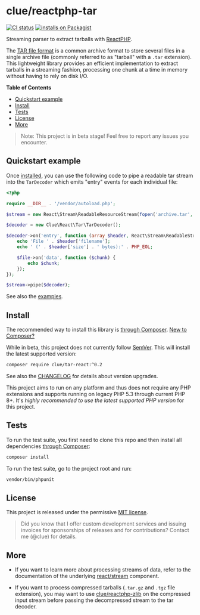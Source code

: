 # clue/reactphp-tar

[![CI status](https://github.com/clue/reactphp-tar/actions/workflows/ci.yml/badge.svg)](https://github.com/clue/reactphp-tar/actions)
[![installs on Packagist](https://img.shields.io/packagist/dt/clue/tar-react?color=blue&label=installs%20on%20Packagist)](https://packagist.org/packages/clue/tar-react)

Streaming parser to extract tarballs with [ReactPHP](https://reactphp.org/).

The [TAR file format](https://en.wikipedia.org/wiki/Tar_%28computing%29) is a
common archive format to store several files in a single archive file (commonly
referred to as "tarball" with a `.tar` extension). This lightweight library
provides an efficient implementation to extract tarballs in a streaming fashion,
processing one chunk at a time in memory without having to rely on disk I/O.

**Table of Contents**

* [Quickstart example](#quickstart-example)
* [Install](#install)
* [Tests](#tests)
* [License](#license)
* [More](#more)

> Note: This project is in beta stage! Feel free to report any issues you encounter.

## Quickstart example

Once [installed](#install), you can use the following code to pipe a readable
tar stream into the `TarDecoder` which emits "entry" events for each individual file:

```php
<?php

require __DIR__ . '/vendor/autoload.php';

$stream = new React\Stream\ReadableResourceStream(fopen('archive.tar', 'r'));

$decoder = new Clue\React\Tar\TarDecoder();

$decoder->on('entry', function (array $header, React\Stream\ReadableStreamInterface $file) {
    echo 'File ' . $header['filename'];
    echo ' (' . $header['size'] . ' bytes):' . PHP_EOL;

    $file->on('data', function ($chunk) {
        echo $chunk;
    });
});

$stream->pipe($decoder);
```

See also the [examples](examples/).

## Install

The recommended way to install this library is [through Composer](https://getcomposer.org/).
[New to Composer?](https://getcomposer.org/doc/00-intro.md)

While in beta, this project does not currently follow [SemVer](https://semver.org/).
This will install the latest supported version:

```bash
composer require clue/tar-react:^0.2
```

See also the [CHANGELOG](CHANGELOG.md) for details about version upgrades.

This project aims to run on any platform and thus does not require any PHP
extensions and supports running on legacy PHP 5.3 through current PHP 8+.
It's *highly recommended to use the latest supported PHP version* for this project.

## Tests

To run the test suite, you first need to clone this repo and then install all
dependencies [through Composer](https://getcomposer.org/):

```bash
composer install
```

To run the test suite, go to the project root and run:

```bash
vendor/bin/phpunit
```

## License

This project is released under the permissive [MIT license](LICENSE).

> Did you know that I offer custom development services and issuing invoices for
  sponsorships of releases and for contributions? Contact me (@clue) for details.

## More

* If you want to learn more about processing streams of data, refer to the documentation of
  the underlying [react/stream](https://github.com/reactphp/stream) component.

* If you want to process compressed tarballs (`.tar.gz` and `.tgz` file extension), you may
  want to use [clue/reactphp-zlib](https://github.com/clue/reactphp-zlib) on the compressed
  input stream before passing the decompressed stream to the tar decoder.
